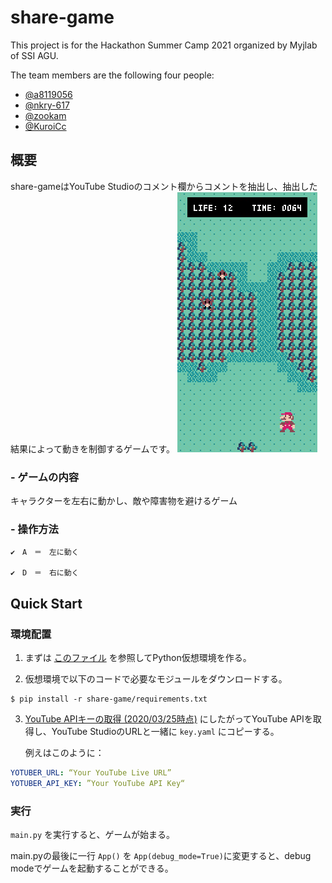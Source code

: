# share-game
This project is for the Hackathon Summer Camp 2021 organized by Myjlab of SSI AGU.

The team members are the following four people:

- [@a8119056](https://github.com/a8119056)
- [@nkry-617](https://github.com/nkry-617)
- [@zookam](https://github.com/zookam)
- [@KuroiCc](https://github.com/KuroiCc)

## 概要
share-gameはYouTube Studioのコメント欄からコメントを抽出し、抽出した結果によって動きを制御するゲームです。
![20210819053730](https://raw.githubusercontent.com/KuroiCc/kuroi-image-host/main/images/20210819053730.png)
###  - ゲームの内容

キャラクターを左右に動かし、敵や障害物を避けるゲーム

### - 操作方法

    ✔︎　A　＝　左に動く

    ✔︎　D　＝　右に動く


## Quick Start
### 環境配置
1. まずは
[このファイル](https://github.com/2021myj-j/share-game/blob/main/Jチーム開発環境手引き.md)
を参照してPython仮想環境を作る。

2. 仮想環境で以下のコードで必要なモジュールをダウンロードする。
```shell
$ pip install -r share-game/requirements.txt
```

3. [YouTube APIキーの取得 (2020/03/25時点)](https://qiita.com/iroiro_bot/items/1016a6a439dfb8d21eca)
にしたがってYouTube APIを取得し、YouTube StudioのURLと一緒に `key.yaml` にコピーする。

    例えはこのように：
```yaml
YOTUBER_URL: “Your YouTube Live URL”
YOTUBER_API_KEY: ”Your YouTube API Key“
```

### 実行
`main.py` を実行すると、ゲームが始まる。

main.pyの最後に一行 `App()` を `App(debug_mode=True)`に変更すると、debug modeでゲームを起動することができる。